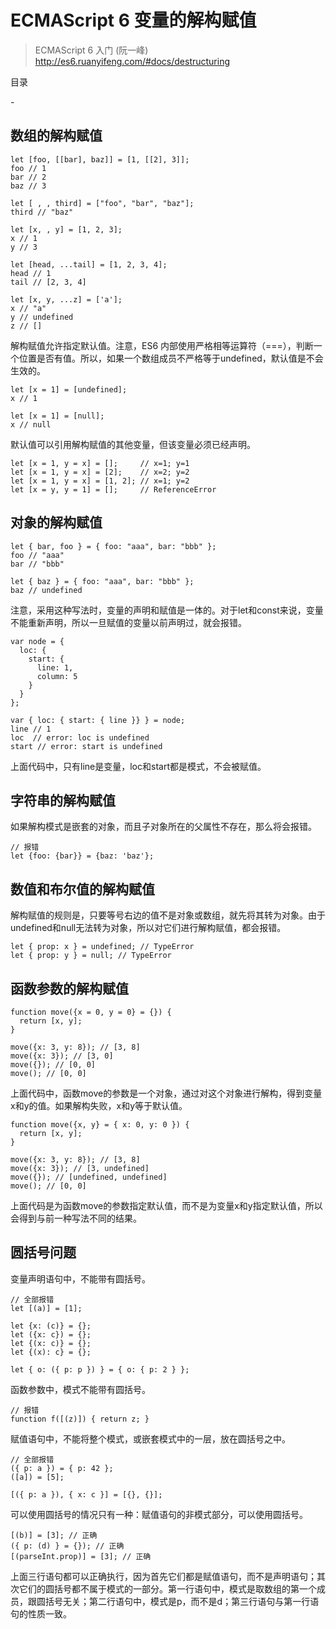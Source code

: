 # ECMAScript 6 变量的解构赋值

> ECMAScript 6 入门 (阮一峰) http://es6.ruanyifeng.com/#docs/destructuring

目录

-[]()

## 数组的解构赋值

    let [foo, [[bar], baz]] = [1, [[2], 3]];
    foo // 1
    bar // 2
    baz // 3
    
    let [ , , third] = ["foo", "bar", "baz"];
    third // "baz"
    
    let [x, , y] = [1, 2, 3];
    x // 1
    y // 3
    
    let [head, ...tail] = [1, 2, 3, 4];
    head // 1
    tail // [2, 3, 4]
    
    let [x, y, ...z] = ['a'];
    x // "a"
    y // undefined
    z // []

解构赋值允许指定默认值。注意，ES6 内部使用严格相等运算符（===），判断一个位置是否有值。所以，如果一个数组成员不严格等于undefined，默认值是不会生效的。

    let [x = 1] = [undefined];
    x // 1
    
    let [x = 1] = [null];
    x // null

默认值可以引用解构赋值的其他变量，但该变量必须已经声明。

    let [x = 1, y = x] = [];     // x=1; y=1
    let [x = 1, y = x] = [2];    // x=2; y=2
    let [x = 1, y = x] = [1, 2]; // x=1; y=2
    let [x = y, y = 1] = [];     // ReferenceError

## 对象的解构赋值

    let { bar, foo } = { foo: "aaa", bar: "bbb" };
    foo // "aaa"
    bar // "bbb"
    
    let { baz } = { foo: "aaa", bar: "bbb" };
    baz // undefined

注意，采用这种写法时，变量的声明和赋值是一体的。对于let和const来说，变量不能重新声明，所以一旦赋值的变量以前声明过，就会报错。

    var node = {
      loc: {
        start: {
          line: 1,
          column: 5
        }
      }
    };
    
    var { loc: { start: { line }} } = node;
    line // 1
    loc  // error: loc is undefined
    start // error: start is undefined

上面代码中，只有line是变量，loc和start都是模式，不会被赋值。

## 字符串的解构赋值

如果解构模式是嵌套的对象，而且子对象所在的父属性不存在，那么将会报错。

    // 报错
    let {foo: {bar}} = {baz: 'baz'};

## 数值和布尔值的解构赋值

解构赋值的规则是，只要等号右边的值不是对象或数组，就先将其转为对象。由于undefined和null无法转为对象，所以对它们进行解构赋值，都会报错。

    let { prop: x } = undefined; // TypeError
    let { prop: y } = null; // TypeError

## 函数参数的解构赋值

    function move({x = 0, y = 0} = {}) {
      return [x, y];
    }
    
    move({x: 3, y: 8}); // [3, 8]
    move({x: 3}); // [3, 0]
    move({}); // [0, 0]
    move(); // [0, 0]

上面代码中，函数move的参数是一个对象，通过对这个对象进行解构，得到变量x和y的值。如果解构失败，x和y等于默认值。

    function move({x, y} = { x: 0, y: 0 }) {
      return [x, y];
    }
    
    move({x: 3, y: 8}); // [3, 8]
    move({x: 3}); // [3, undefined]
    move({}); // [undefined, undefined]
    move(); // [0, 0]

上面代码是为函数move的参数指定默认值，而不是为变量x和y指定默认值，所以会得到与前一种写法不同的结果。

## 圆括号问题

变量声明语句中，不能带有圆括号。

    // 全部报错
    let [(a)] = [1];
    
    let {x: (c)} = {};
    let ({x: c}) = {};
    let {(x: c)} = {};
    let {(x): c} = {};
    
    let { o: ({ p: p }) } = { o: { p: 2 } };

函数参数中，模式不能带有圆括号。

    // 报错
    function f([(z)]) { return z; }

赋值语句中，不能将整个模式，或嵌套模式中的一层，放在圆括号之中。

    // 全部报错
    ({ p: a }) = { p: 42 };
    ([a]) = [5];

    [({ p: a }), { x: c }] = [{}, {}];

可以使用圆括号的情况只有一种：赋值语句的非模式部分，可以使用圆括号。

    [(b)] = [3]; // 正确
    ({ p: (d) } = {}); // 正确
    [(parseInt.prop)] = [3]; // 正确

上面三行语句都可以正确执行，因为首先它们都是赋值语句，而不是声明语句；其次它们的圆括号都不属于模式的一部分。第一行语句中，模式是取数组的第一个成员，跟圆括号无关；第二行语句中，模式是p，而不是d；第三行语句与第一行语句的性质一致。

